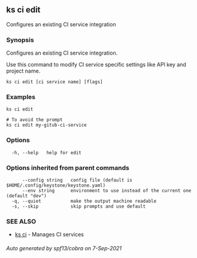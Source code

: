 ## ks ci edit

Configures an existing CI service integration

### Synopsis

Configures an existing CI service integration.

Use this command to modify CI service specific settings
like API key and project name.

```
ks ci edit [ci service name] [flags]
```

### Examples

```
ks ci edit

# To avoid the prompt
ks ci edit my-gitub-ci-service
```

### Options

```
  -h, --help   help for edit
```

### Options inherited from parent commands

```
      --config string   config file (default is $HOME/.config/keystone/keystone.yaml)
      --env string      environment to use instead of the current one (default "dev")
  -q, --quiet           make the output machine readable
  -s, --skip            skip prompts and use default
```

### SEE ALSO

* [ks ci](ks_ci.md)	 - Manages CI services

###### Auto generated by spf13/cobra on 7-Sep-2021
